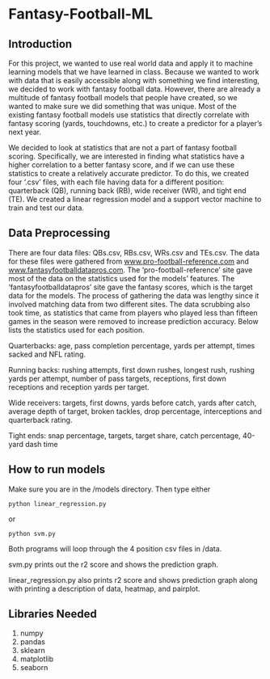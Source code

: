 # Fantasy-Football-ML

## Introduction
For this project, we wanted to use real world data and apply it to machine learning models that we have learned in class. Because we wanted to work with data that is easily accessible along with something we find interesting, we decided to work with fantasy football data. However, there are already a multitude of fantasy football models that people have created, so we wanted to make sure we did something that was unique. Most of the existing fantasy football models use statistics that directly correlate with fantasy scoring (yards, touchdowns, etc.) to create a predictor for a player’s next year.

We decided to look at statistics that are not a part of fantasy football scoring. Specifically, we are interested in finding what statistics have a higher correlation to a better fantasy score, and if we can use these statistics to create a relatively accurate predictor. To do this, we created four ‘.csv’ files, with each file having data for a different position: quarterback (QB), running back (RB), wide receiver (WR), and tight end (TE). We created a linear regression model and a support vector machine to train and test our data.

## Data Preprocessing
There are four data files: QBs.csv, RBs.csv, WRs.csv and TEs.csv. The data for these files were gathered from www.pro-football-reference.com and www.fantasyfootballdatapros.com. The ‘pro-football-reference’ site gave most of the data on the statistics used for the models’ features. The ‘fantasyfootballdatapros’ site gave the fantasy scores, which is the target data for the models. The process of gathering the data was lengthy since it involved matching data from two different sites. The data scrubbing also took time, as statistics that came from players who played less than fifteen games in the season were removed to increase prediction accuracy. Below lists the statistics used for each position.

Quarterbacks: age, pass completion percentage, yards per attempt, times sacked and NFL rating.  

Running backs: rushing attempts, first down rushes, longest rush, rushing yards per attempt, 
number of pass targets, receptions, first down receptions and reception yards per target.

Wide receivers: targets, first downs, yards before catch, yards after catch, average depth of target, broken tackles, drop percentage, interceptions and quarterback rating.

Tight ends: snap percentage, targets, target share, catch percentage, 40-yard dash time

## How to run models
Make sure you are in the /models directory.
Then type either 
```
python linear_regression.py
```
or
```
python svm.py
```

Both programs will loop through the 4 position csv files in /data. 

svm.py prints out the r2 score and shows the prediction graph.

linear_regression.py also prints r2 score and shows prediction graph along with printing a description of data, heatmap, and pairplot.

## Libraries Needed
1. numpy
2. pandas
3. sklearn
4. matplotlib
5. seaborn
